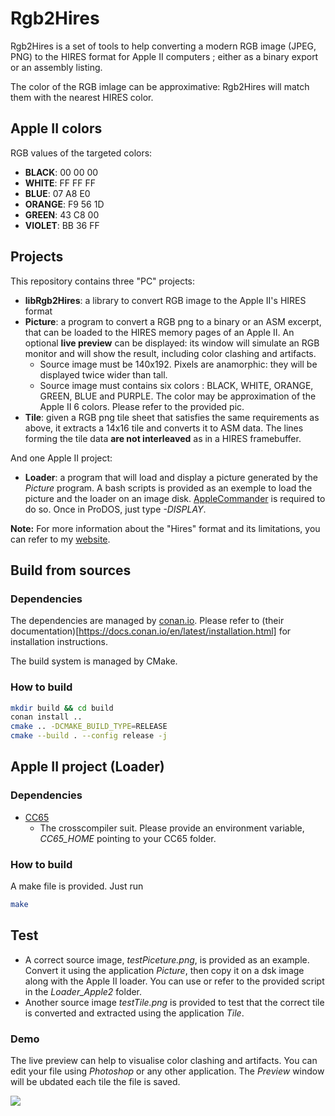 # Rgb2Hires

Rgb2Hires is a set of tools to help converting a modern RGB image (JPEG, PNG) to the HIRES format for Apple II computers ; either as a binary export or an assembly listing.

The color of the RGB imlage can be approximative: Rgb2Hires will match them with the nearest HIRES color.

## Apple II colors

RGB values of the targeted colors:

* **BLACK**:  00 00 00
* **WHITE**:  FF FF FF
* **BLUE**:   07 A8 E0
* **ORANGE**: F9 56 1D
* **GREEN**:  43 C8 00
* **VIOLET**: BB 36 FF

## Projects

This repository contains three "PC" projects:
* **libRgb2Hires**: a library to convert RGB image to the Apple II's HIRES format
* **Picture**: a program to convert a RGB png to a binary or an ASM excerpt, that can be loaded to the HIRES memory pages of an Apple II. An optional **live preview** can be displayed: its window will simulate an RGB monitor and will show the result, including color clashing and artifacts.
  * Source image must be 140x192. Pixels are anamorphic: they will be displayed twice wider than tall.
  * Source image must contains six colors : BLACK, WHITE, ORANGE, GREEN, BLUE and PURPLE. The color may be approximation of the Apple II 6 colors. Please refer to the provided pic.
* **Tile**: given a RGB png tile sheet that satisfies the same requirements as above, it extracts a 14x16 tile and converts it to ASM data. The lines forming the tile data **are not interleaved** as in a HIRES framebuffer.

And one Apple II project:
* **Loader**: a program that will load and display a picture generated by the *Picture* program. A bash scripts is provided as an exemple to load the picture and the loader on an image disk. [AppleCommander](https://applecommander.github.io/) is required to do so. Once in ProDOS, just type *-DISPLAY*.

__Note:__ For more information about the "Hires" format and its limitations, you can refer to my [website](https://www.xtof.info/hires-graphics-apple-ii.html).


## Build from sources

### Dependencies

The dependencies are managed by [conan.io](https://conan.io/). Please refer to (their documentation)[https://docs.conan.io/en/latest/installation.html] for installation instructions.

The build system is managed by CMake.
### How to build

```bash
mkdir build && cd build
conan install ..
cmake .. -DCMAKE_BUILD_TYPE=RELEASE
cmake --build . --config release -j
```

## Apple II project (Loader)

### Dependencies
* [CC65](https://cc65.github.io/cc65/)
    * The crosscompiler suit. Please provide an environment variable, *CC65_HOME* pointing to your CC65 folder.
	
### How to build

A make file is provided. Just run

```bash
make
```
## Test

* A correct source image, *testPiceture.png*, is provided as an example. Convert it using the application *Picture*, then copy it on a dsk image along with the Apple II loader. You can use or refer to the provided script in the *Loader_Apple2* folder.
* Another source image *testTile.png* is provided to test that the correct tile is converted and extracted using the application *Tile*.

### Demo

The live preview can help to visualise color clashing and artifacts. You can edit your file using *Photoshop* or any other application. The *Preview* window will be ubdated each tile the file is saved.

<a href="https://pub.xtof.info/github/demo-rgb2hires.mp4">
<img src="https://pub.xtof.info/github/demo-rgb2hires.png"/>
</a>
